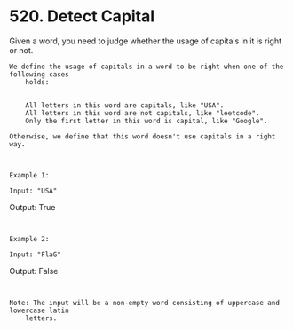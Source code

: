 # 520. Detect Capital

Given a word, you need to judge whether the usage of capitals in it is right or not.

    We define the usage of capitals in a word to be right when one of the following cases
        holds:

    
        All letters in this word are capitals, like "USA".
        All letters in this word are not capitals, like "leetcode".
        Only the first letter in this word is capital, like "Google".
    
    Otherwise, we define that this word doesn't use capitals in a right way.

     

    Example 1:

    Input: "USA"
Output: True

     

    Example 2:

    Input: "FlaG"
Output: False

     

    Note: The input will be a non-empty word consisting of uppercase and lowercase latin
        letters.
